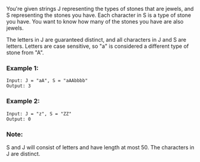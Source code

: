 You're given strings J representing the types of stones that are jewels, and S representing the stones you have. Each character in S is a type of stone you have. You want to know how many of the stones you have are also jewels.

The letters in J are guaranteed distinct, and all characters in J and S are letters. Letters are case sensitive, so "a" is considered a different type of stone from "A".

### Example 1:

```
Input: J = "aA", S = "aAAbbbb"
Output: 3
```

### Example 2:

```
Input: J = "z", S = "ZZ"
Output: 0
```

### Note:

S and J will consist of letters and have length at most 50.
The characters in J are distinct.
